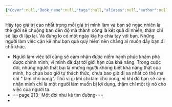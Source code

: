 ```yaml
---
{"Cover":null,"Book_name":null,"tags":null,"aliases":null,"author":null,"link":null,"dg-publish":true,"permalink":"/Book_ Reading 2024/Những câu nói hay trong sách/Hãy tạo giá trị cao nhất trong mỗi việc mình làm/","dgPassFrontmatter":true,"noteIcon":"2","created":"2023-12-15T06:59:29.083+07:00","updated":"2023-12-21T17:56:41.000+07:00"}
---
```


Hãy tạo giá trị cao nhất trong mỗi giá trị mình làm và bạn sẽ ngạc nhiên là thế giới sẽ chuộng ban đến độ mà thành công là kết quả dĩ nhiên, thậm chí sẽ lặp đi lặp lại. Và đừng lo có một ngày kia họ chia tay với bạn. Những người làm việc cặn kẽ như bạn quá quý hiếm nên chẳng ai muốn đẩy bạn đi chỗ khác.
- Người làm việc tới cùng sẽ cảm nhận được niềm hạnh phúc khám phá được chính mình, vì mình đã đạt tới giới hạn của khả năng. Trong cuộc đời, những người thất bại là những người không biết khả năng thật của mình, họ chưa bao giờ tự thách thức, chưa bao giờ đi xa nhất có thể mà chỉ " làm cho xong". Thú vị gì khi chỉ làm cho xong, vì khi đó bạn sẽ cảm nhận mình chỉ là một người làm muốn bị lợi dụng, thậm chí một tỳ nô cho việc của người ta.
- ==page 213- Một đời như kẻ tìm đường-==
- <!--SR:!2023-06-30,1,210-->